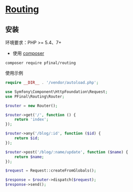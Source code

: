 # [Routing](http://pfinal.cn)

## 安装

环境要求：PHP >= 5.4、7+

* 使用 [composer](https://getcomposer.org/)

```shell
composer require pfinal/routing
```

使用示例 

```php
require __DIR__ . '/vendor/autoload.php';

use Symfony\Component\HttpFoundation\Request;
use PFinal\Routing\Router;

$router = new Router();

$router->get('/', function () {
    return 'index';
});

$router->any('/blog/:id', function ($id) {
    return $id;
});

$router->post('/blog/:name/update', function ($name) {
    return $name;
});

$request = Request::createFromGlobals();

$response = $router->dispatch($request);
$response->send();
```